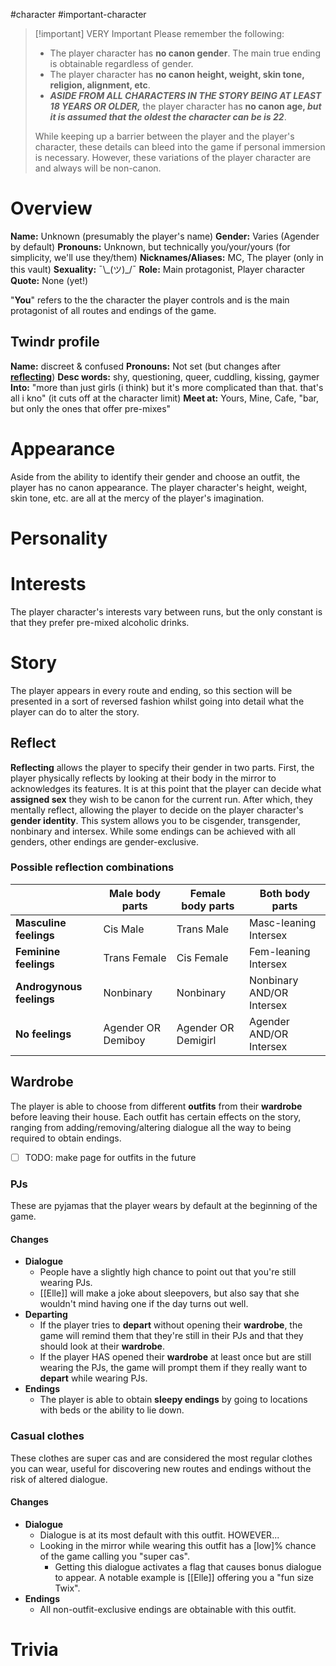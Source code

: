 #character #important-character

> [!important] VERY Important
> Please remember the following:
> - The player character has **no canon gender**. The main true ending is obtainable regardless of gender.
> - The player character has **no canon height, weight, skin tone, religion, alignment, etc**.
> - ***ASIDE FROM ALL CHARACTERS IN THE STORY BEING AT LEAST 18 YEARS OR OLDER,*** the player character has **no canon age, *but it is assumed that the oldest the character can be is 22***.
>
>While keeping up a barrier between the player and the player's character, these details can bleed into the game if personal immersion is necessary. However, these variations of the player character are and always will be non-canon.

# Overview
**Name:** Unknown (presumably the player's name)
**Gender:** Varies (Agender by default)
**Pronouns:** Unknown, but technically you/your/yours (for simplicity, we'll use they/them)
**Nicknames/Aliases:** MC, The player (only in this vault)
**Sexuality:**  ¯\\_(ツ)\_/¯
**Role:** Main protagonist, Player character
**Quote:** None (yet!)

"**You**" refers to the the character the player controls and is the main protagonist of all routes and endings of the game.

## Twindr profile
**Name:** discreet & confused
**Pronouns:** Not set (but changes after **[reflecting](#Reflect)**)
**Desc words:** shy, questioning, queer, cuddling, kissing, gaymer
**Into:** "more than just girls (i think) but it's more complicated than that. that's all i kno" (it cuts off at the character limit)
**Meet at:** Yours, Mine, Cafe, "bar, but only the ones that offer pre-mixes"

# Appearance
Aside from the ability to identify their gender and choose an outfit, the player has no canon appearance. The player character's height, weight, skin tone, etc. are all at the mercy of the player's imagination.

# Personality


# Interests
The player character's interests vary between runs, but the only constant is that they prefer pre-mixed alcoholic drinks.

# Story
The player appears in every route and ending, so this section will be presented in a sort of reversed fashion whilst going into detail what the player can do to alter the story.

## Reflect
**Reflecting** allows the player to specify their gender in two parts. First, the player physically reflects by looking at their body in the mirror to acknowledges its features. It is at this point that the player can decide what **assigned sex** they wish to be canon for the current run. After which, they mentally reflect, allowing the player to decide on the player character's **gender identity**. This system allows you to be cisgender, transgender, nonbinary and intersex. While some endings can be achieved with all genders, other endings are gender-exclusive.

### Possible reflection combinations

|                          | **Male body parts** | **Female body parts** | **Both body parts**        |
|--------------------------|---------------------|-----------------------|----------------------------|
| **Masculine feelings**   | Cis Male            | Trans Male            | Masc-leaning Intersex      |
| **Feminine feelings**    | Trans Female        | Cis Female            | Fem-leaning Intersex       |
| **Androgynous feelings** | Nonbinary           | Nonbinary             | Nonbinary AND/OR Intersex  |
| **No feelings**          | Agender OR Demiboy  | Agender OR Demigirl   | Agender AND/OR Intersex    |

## Wardrobe
The player is able to choose from different **outfits** from their **wardrobe** before leaving their house. Each outfit has certain effects on the story, ranging from adding/removing/altering dialogue all the way to being required to obtain endings.
- [ ] TODO: make page for outfits in the future
### PJs
These are pyjamas that the player wears by default at the beginning of the game.
#### Changes
- **Dialogue**
	- People have a slightly high chance to point out that you're still wearing PJs.
	- [[Elle]] will make a joke about sleepovers, but also say that she wouldn't mind having one if the day turns out well.
- **Departing**
	- If the player tries to **depart** without opening their **wardrobe**, the game will remind them that they're still in their PJs and that they should look at their **wardrobe**.
	- If the player HAS opened their **wardrobe** at least once but are still wearing the PJs, the game will prompt them if they really want to **depart** while wearing PJs.
- **Endings**
	- The player is able to obtain **sleepy endings** by going to locations with beds or the ability to lie down.

### Casual clothes
These clothes are super cas and are considered the most regular clothes you can wear, useful for discovering new routes and endings without the risk of altered dialogue.
#### Changes
- **Dialogue**
	- Dialogue is at its most default with this outfit. HOWEVER...
	- Looking in the mirror while wearing this outfit has a \[low]% chance of the game calling you "super cas".
		- Getting this dialogue activates a flag that causes bonus dialogue to appear. A notable example is [[Elle]] offering you a "fun size Twix".
- **Endings**
	- All non-outfit-exclusive endings are obtainable with this outfit.

# Trivia

